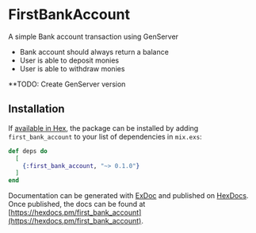 # FirstBankAccount

A simple Bank account transaction using GenServer

- Bank account should always return a balance
- User is able to deposit monies
- User is able to withdraw monies

**TODO: Create GenServer version

## Installation

If [available in Hex](https://hex.pm/docs/publish), the package can be installed
by adding `first_bank_account` to your list of dependencies in `mix.exs`:

```elixir
def deps do
  [
    {:first_bank_account, "~> 0.1.0"}
  ]
end
```

Documentation can be generated with [ExDoc](https://github.com/elixir-lang/ex_doc)
and published on [HexDocs](https://hexdocs.pm). Once published, the docs can
be found at [https://hexdocs.pm/first_bank_account](https://hexdocs.pm/first_bank_account).
